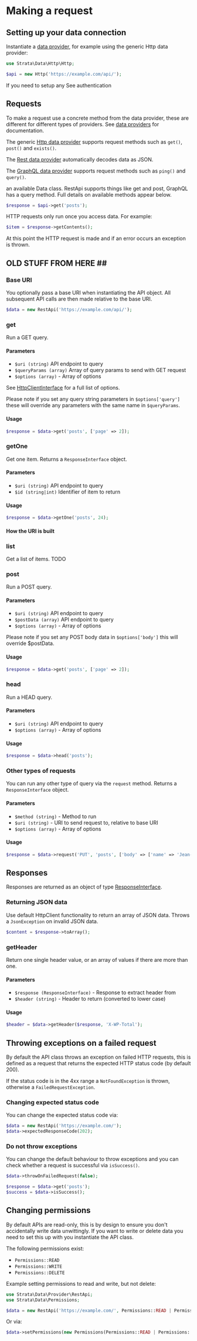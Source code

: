 # Making a request

## Setting up your data connection

Instantiate a [data provider](../retrieving-data/data-providers.md), for example using the generic Http data provider:

```php
use Strata\Data\Http\Http;

$api = new Http('https://example.com/api/');
```

If you need to setup any See authentication

## Requests

To make a request use a concrete method from the data provider, these are different for different types of providers. See [data providers](../retrieving-data/data-providers.md) for documentation.

The generic [Http data provider](../retrieving-data/http.md) supports request methods such as `get()`, `post()` and `exists()`.

The [Rest data provider](../retrieving-data/rest.md) automatically decodes data as JSON.

The [GraphQL data provider]() supports request methods such as `ping()` and `query()`.

an available Data class. RestApi supports things like get and post, GraphQL has a query method. Full details on available methods appear below.

```php
$response = $api->get('posts');
```

HTTP requests only run once you access data. For example:

```php
$item = $response->getContents();
```

At this point the HTTP request is made and if an error occurs an exception is thrown.

## OLD STUFF FROM HERE \#\#

### Base URI

You optionally pass a base URI when instantiating the API object. All subsequent API calls are then made relative to the base URI.

```php
$data = new RestApi('https://example.com/api/');
```

### get

Run a GET query.

#### Parameters

* `$uri (string)` API endpoint to query 
* `$queryParams (array)` Array of query params to send with GET request
* `$options (array)` - Array of options

See [HttpClientInterface](https://github.com/symfony/symfony/blob/5.0/src/Symfony/Contracts/HttpClient/HttpClientInterface.php) for a full list of options.

Please note if you set any query string parameters in `$options['query']` these will override any parameters with the same name in `$queryParams`.

#### Usage

```php
$response = $data->get('posts', ['page' => 2]);
```

### getOne

Get one item. Returns a `ResponseInterface` object.

#### Parameters

* `$uri (string)` API endpoint to query 
* `$id (string|int)` Identifier of item to return

#### Usage

```php
$response = $data->getOne('posts', 24);
```

#### How the URI is built

### list

Get a list of items. TODO

### post

Run a POST query.

#### Parameters

* `$uri (string)` API endpoint to query 
* `$postData (array)` API endpoint to query
* `$options (array)` - Array of options

Please note if you set any POST body data in `$options['body']` this will override $postData.

#### Usage

```php
$response = $data->get('posts', ['page' => 2]);
```

### head

Run a HEAD query.

#### Parameters

* `$uri (string)` API endpoint to query 
* `$options (array)` - Array of options

#### Usage

```php
$response = $data->head('posts');
```

### Other types of requests

You can run any other type of query via the `request` method. Returns a `ResponseInterface` object.

#### Parameters

* `$method (string)` - Method to run
* `$uri (string)` - URI to send request to, relative to base URI
* `$options (array)` - Array of options

#### Usage

```php
$response = $data->request('PUT', 'posts', ['body' => ['name' => 'Jean-Luc Picard']]);
```

## Responses

Responses are returned as an object of type [ResponseInterface](https://symfony.com/doc/current/components/http_client.html#processing-responses).

### Returning JSON data

Use default HttpClient functionality to return an array of JSON data. Throws a `JsonException` on invalid JSON data.

```php
$content = $response->toArray();
```

### getHeader

Return one single header value, or an array of values if there are more than one.

#### Parameters

* `$response (ResponseInterface)` - Response to extract header from
* `$header (string)` - Header to return \(converted to lower case\)

#### Usage

```php
$header = $data->getHeader($response, 'X-WP-Total');
```

## Throwing exceptions on a failed request

By default the API class throws an exception on failed HTTP requests, this is defined as a request that returns the expected HTTP status code \(by default 200\).

If the status code is in the 4xx range a `NotFoundException` is thrown, otherwise a `FailedRequestException`.

### Changing expected status code

You can change the expected status code via:

```php
$data = new RestApi('https://example.com/');
$data->expectedResponseCode(202);
```

### Do not throw exceptions

You can change the default behaviour to throw exceptions and you can check whether a request is successful via `isSuccess()`.

```php
$data->throwOnFailedRequest(false);

$response = $data->get('posts');
$success = $data->isSuccess();
```

## Changing permissions

By default APIs are read-only, this is by design to ensure you don't accidentally write data unwittingly. If you want to write or delete data you need to set this up with you instantiate the API class.

The following permissions exist:

* `Permissions::READ`
* `Permissions::WRITE`
* `Permissions::DELETE`

Example setting permissions to read and write, but not delete:

```php
use Strata\Data\Provider\RestApi;
use Strata\Data\Permissions;

$data = new RestApi('https://example.com/', Permissions::READ | Permissions::WRITE);
```

Or via:

```php
$data->setPermissions(new Permissions(Permissions::READ | Permissions::WRITE));
```

